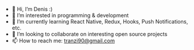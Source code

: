 - 👋 Hi, I’m Denis :)
- 👀 I’m interested in programming & development
- 🌱 I’m currently learning React Native, Redux, Hooks, Push Notifications, etc.
- 💞️ I’m looking to collaborate on interesting open source projects
- 📫 How to reach me: tranzi90@gmail.com

<!---
tranzi90/tranzi90 is a ✨ special ✨ repository because its `README.md` (this file) appears on your GitHub profile.
You can click the Preview link to take a look at your changes.
--->
